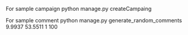 For sample campaign
python manage.py createCampaing

For sample comment
python manage.py generate_random_comments 9.9937 53.5511 1 100